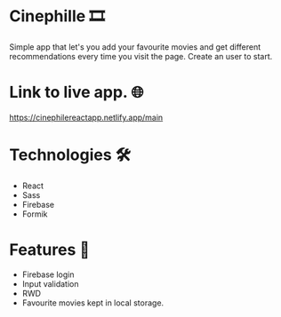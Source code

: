 # Cinephille :film_strip:

Simple app that let's you add your favourite movies and get different recommendations every time you visit the page. 
Create an user to start.

# Link to live app. :globe_with_meridians:

https://cinephilereactapp.netlify.app/main

# Technologies 	:hammer_and_wrench:

- React
- Sass
- Firebase
- Formik

# Features :mega:
- Firebase login
- Input validation
- RWD
- Favourite movies kept in local storage.
